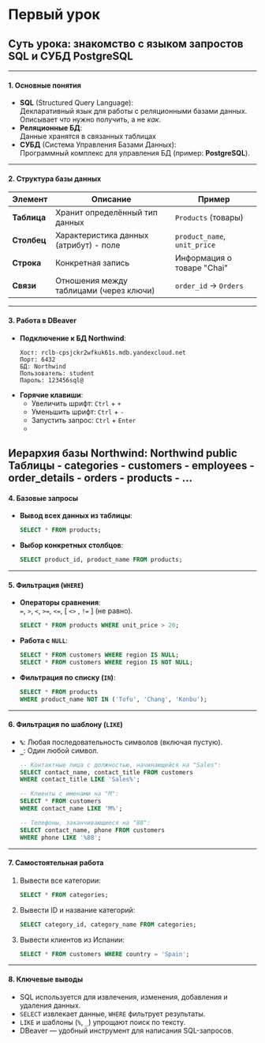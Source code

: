 # Первый урок

## Суть урока: знакомство с языком запростов SQL и СУБД PostgreSQL

---

#### **1. Основные понятия**  
- **SQL** (Structured Query Language):  
  Декларативный язык для работы с реляционными базами данных. Описывает *что* нужно получить, а не *как*.  
- **Реляционные БД**:  
  Данные хранятся в связанных таблицах  
- **СУБД** (Система Управления Базами Данных):  
  Программный комплекс для управления БД (пример: **PostgreSQL**).  

---

#### **2. Структура базы данных**  
| Элемент       | Описание                                         | Пример                      |  
|---------------|--------------------------------------------------|-----------------------------|  
| **Таблица**   | Хранит определённый тип данных                   | `Products` (товары)         |  
| **Столбец**   | Характеристика данных (атрибут) - поле           | `product_name`, `unit_price`|  
| **Строка**    | Конкретная запись                                | Информация о товаре "Chai"  |  
| **Связи**     | Отношения между таблицами (через ключи)          | `order_id` → `Orders`       |  

---

#### **3. Работа в DBeaver**  
- **Подключение к БД Northwind**:  
  ```  
  Хост: rclb-cpsjckr2wfkuk61s.mdb.yandexcloud.net  
  Порт: 6432  
  БД: Northwind  
  Пользователь: student  
  Пароль: 123456sql@  
  ```  
- **Горячие клавиши**:  
  - Увеличить шрифт: `Ctrl` + `+`
  - Уменьшить шрифт: `Ctrl` + `-`
  - Запустить запрос: `Ctrl` + `Enter`
  - 
Иерархия базы Northwind:
Northwind
  public
    Таблицы
      - categories
      - customers
      - employees
      - order_details
      - orders
      - products
      - ...
---

#### **4. Базовые запросы**  
- **Вывод всех данных из таблицы**:  
  ```sql  
  SELECT * FROM products;  
  ```  
- **Выбор конкретных столбцов**:  
  ```sql  
  SELECT product_id, product_name FROM products;  
  ```  

---

#### **5. Фильтрация (`WHERE`)**  
- **Операторы сравнения**:  
  `=`, `>`, `<`, `>=`, `<=`, [ `<>` , `!=` ] (не равно).  
  ```sql  
  SELECT * FROM products WHERE unit_price > 20;  
  ```  
- **Работа с `NULL`**:  
  ```sql  
  SELECT * FROM customers WHERE region IS NULL;  
  SELECT * FROM customers WHERE region IS NOT NULL;  
  ```  
- **Фильтрация по списку (`IN`)**:
  ```sql
  SELECT * FROM products 
  WHERE product_name NOT IN ('Tofu', 'Chang', 'Konbu');
  ```

---

#### **6. Фильтрация по шаблону (`LIKE`)**  
- **`%`**: Любая последовательность символов (включая пустую).  
- **`_`**: Один любой символ.  
  ```sql  
  -- Контактные лица с должностью, начинающейся на "Sales":  
  SELECT contact_name, contact_title FROM customers 
  WHERE contact_title LIKE 'Sales%';  

  -- Клиенты с именами на "М":  
  SELECT * FROM customers 
  WHERE contact_name LIKE 'M%';  

  -- Телефоны, заканчивающиеся на "88":  
  SELECT contact_name, phone FROM customers 
  WHERE phone LIKE '%88';  
  ```  

---

#### **7. Самостоятельная работа**  
1. Вывести все категории:  
   ```sql  
   SELECT * FROM categories;  
   ```  
2. Вывести ID и название категорий:  
   ```sql  
   SELECT category_id, category_name FROM categories;  
   ```  
3. Вывести клиентов из Испании:  
   ```sql  
   SELECT * FROM customers WHERE country = 'Spain';  
   ```  

---

#### **8. Ключевые выводы**  
- SQL используется для извлечения, изменения, добавления и удаления данных.  
- `SELECT` извлекает данные, `WHERE` фильтрует результаты.  
- `LIKE` и шаблоны (`%`, `_`) упрощают поиск по тексту.  
- DBeaver — удобный инструмент для написания SQL-запросов.  
